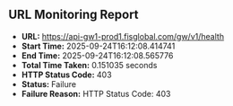 ## URL Monitoring Report

- **URL:** https://api-gw1-prod1.fisglobal.com/gw/v1/health
- **Start Time:** 2025-09-24T16:12:08.414741
- **End Time:** 2025-09-24T16:12:08.565776
- **Total Time Taken:** 0.151035 seconds
- **HTTP Status Code:** 403
- **Status:** Failure
- **Failure Reason:** HTTP Status Code: 403
